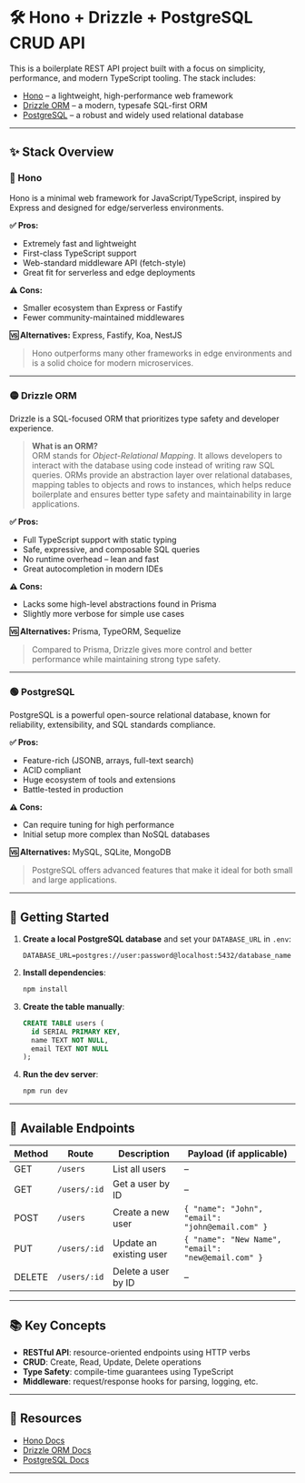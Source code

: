 # 🛠️ Hono + Drizzle + PostgreSQL CRUD API

This is a boilerplate REST API project built with a focus on simplicity, performance, and modern TypeScript tooling. The stack includes:

- [Hono](https://hono.dev) – a lightweight, high-performance web framework
- [Drizzle ORM](https://orm.drizzle.team) – a modern, typesafe SQL-first ORM
- [PostgreSQL](https://www.postgresql.org/) – a robust and widely used relational database

---

## ✨ Stack Overview

### 🔵 Hono

Hono is a minimal web framework for JavaScript/TypeScript, inspired by Express and designed for edge/serverless environments.

**✅ Pros:**

- Extremely fast and lightweight
- First-class TypeScript support
- Web-standard middleware API (fetch-style)
- Great fit for serverless and edge deployments

**⚠️ Cons:**

- Smaller ecosystem than Express or Fastify
- Fewer community-maintained middlewares

**🆚 Alternatives:** Express, Fastify, Koa, NestJS

> Hono outperforms many other frameworks in edge environments and is a solid choice for modern microservices.

---

### 🟡 Drizzle ORM

Drizzle is a SQL-focused ORM that prioritizes type safety and developer experience.

> **What is an ORM?**  
> ORM stands for _Object-Relational Mapping_. It allows developers to interact with the database using code instead of writing raw SQL queries. ORMs provide an abstraction layer over relational databases, mapping tables to objects and rows to instances, which helps reduce boilerplate and ensures better type safety and maintainability in large applications.

**✅ Pros:**

- Full TypeScript support with static typing
- Safe, expressive, and composable SQL queries
- No runtime overhead – lean and fast
- Great autocompletion in modern IDEs

**⚠️ Cons:**

- Lacks some high-level abstractions found in Prisma
- Slightly more verbose for simple use cases

**🆚 Alternatives:** Prisma, TypeORM, Sequelize

> Compared to Prisma, Drizzle gives more control and better performance while maintaining strong type safety.

---

### 🟢 PostgreSQL

PostgreSQL is a powerful open-source relational database, known for reliability, extensibility, and SQL standards compliance.

**✅ Pros:**

- Feature-rich (JSONB, arrays, full-text search)
- ACID compliant
- Huge ecosystem of tools and extensions
- Battle-tested in production

**⚠️ Cons:**

- Can require tuning for high performance
- Initial setup more complex than NoSQL databases

**🆚 Alternatives:** MySQL, SQLite, MongoDB

> PostgreSQL offers advanced features that make it ideal for both small and large applications.

---

## 🚀 Getting Started

1. **Create a local PostgreSQL database** and set your `DATABASE_URL` in `.env`:

   ```
   DATABASE_URL=postgres://user:password@localhost:5432/database_name
   ```

2. **Install dependencies**:

   ```bash
   npm install
   ```

3. **Create the table manually**:

   ```sql
   CREATE TABLE users (
     id SERIAL PRIMARY KEY,
     name TEXT NOT NULL,
     email TEXT NOT NULL
   );
   ```

4. **Run the dev server**:
   ```bash
   npm run dev
   ```

---

## 📮 Available Endpoints

| Method | Route        | Description             | Payload (if applicable)                            |
| ------ | ------------ | ----------------------- | -------------------------------------------------- |
| GET    | `/users`     | List all users          | –                                                  |
| GET    | `/users/:id` | Get a user by ID        | –                                                  |
| POST   | `/users`     | Create a new user       | `{ "name": "John", "email": "john@email.com" }`    |
| PUT    | `/users/:id` | Update an existing user | `{ "name": "New Name", "email": "new@email.com" }` |
| DELETE | `/users/:id` | Delete a user by ID     | –                                                  |

---

## 📚 Key Concepts

- **RESTful API**: resource-oriented endpoints using HTTP verbs
- **CRUD**: Create, Read, Update, Delete operations
- **Type Safety**: compile-time guarantees using TypeScript
- **Middleware**: request/response hooks for parsing, logging, etc.

---

## 📎 Resources

- [Hono Docs](https://hono.dev)
- [Drizzle ORM Docs](https://orm.drizzle.team/docs)
- [PostgreSQL Docs](https://www.postgresql.org/docs/)

---
